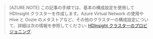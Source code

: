 ﻿
> [AZURE.NOTE] この記事の手順では、基本の構成設定を使用して HDInsight クラスターを作成します。Azure Virtual Network の使用や Hive と Oozie のメタストアなど、その他のクラスターの構成設定について、詳細は次の情報を参照してください: [HDInsight クラスターのプロビジョニング](http://azure.microsoft.com/documentation/articles/hdinsight-provision-clusters/).

<!--HONumber=42-->
